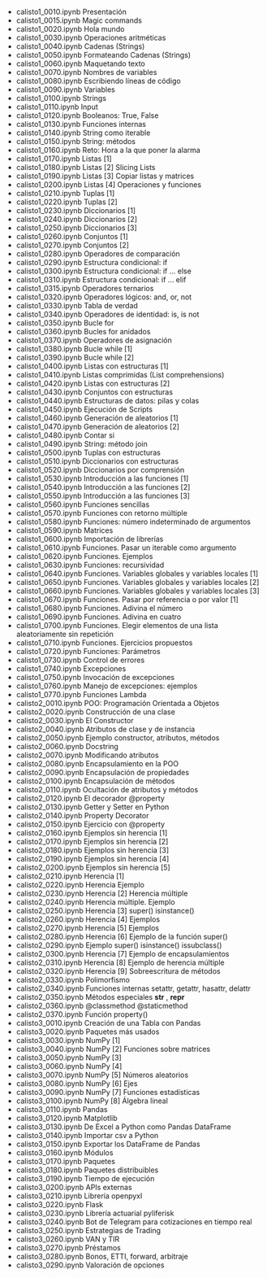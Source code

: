 * calisto1_0010.ipynb Presentación
* calisto1_0015.ipynb Magic commands
* calisto1_0020.ipynb Hola mundo
* calisto1_0030.ipynb Operaciones aritméticas
* calisto1_0040.ipynb Cadenas (Strings)
* calisto1_0050.ipynb Formateando Cadenas (Strings)
* calisto1_0060.ipynb Maquetando texto
* calisto1_0070.ipynb Nombres de variables
* calisto1_0080.ipynb Escribiendo líneas de código
* calisto1_0090.ipynb Variables
* calisto1_0100.ipynb Strings
* calisto1_0110.ipynb Input
* calisto1_0120.ipynb Booleanos: True, False
* calisto1_0130.ipynb Funciones internas
* calisto1_0140.ipynb String como iterable
* calisto1_0150.ipynb String: métodos
* calisto1_0160.ipynb Reto: Hora a la que poner la alarma
* calisto1_0170.ipynb Listas [1]
* calisto1_0180.ipynb Listas [2] Slicing Lists
* calisto1_0190.ipynb Listas [3] Copiar listas y matrices
* calisto1_0200.ipynb Listas [4] Operaciones y funciones
* calisto1_0210.ipynb Tuplas [1]
* calisto1_0220.ipynb Tuplas [2]
* calisto1_0230.ipynb Diccionarios [1]
* calisto1_0240.ipynb Diccionarios [2]
* calisto1_0250.ipynb Diccionarios [3]
* calisto1_0260.ipynb Conjuntos [1]
* calisto1_0270.ipynb Conjuntos [2]
* calisto1_0280.ipynb Operadores de comparación
* calisto1_0290.ipynb Estructura condicional: if
* calisto1_0300.ipynb Estructura condicional: if ... else
* calisto1_0310.ipynb Estructura condicional: if ... elif
* calisto1_0315.ipynb Operadores ternarios
* calisto1_0320.ipynb Operadores lógicos: and, or, not
* calisto1_0330.ipynb Tabla de verdad
* calisto1_0340.ipynb Operadores de identidad: is, is not
* calisto1_0350.ipynb Bucle for
* calisto1_0360.ipynb Bucles for anidados
* calisto1_0370.ipynb Operadores de asignación
* calisto1_0380.ipynb Bucle while [1]
* calisto1_0390.ipynb Bucle while [2]
* calisto1_0400.ipynb Listas con estructuras [1]
* calisto1_0410.ipynb Listas comprimidas (List comprehensions)
* calisto1_0420.ipynb Listas con estructuras [2]
* calisto1_0430.ipynb Conjuntos con estructuras
* calisto1_0440.ipynb Estructuras de datos: pilas y colas
* calisto1_0450.ipynb Ejecución de Scripts
* calisto1_0460.ipynb Generación de aleatorios [1]
* calisto1_0470.ipynb Generación de aleatorios [2]
* calisto1_0480.ipynb Contar si
* calisto1_0490.ipynb String: método join
* calisto1_0500.ipynb Tuplas con estructuras
* calisto1_0510.ipynb Diccionarios con estructuras
* calisto1_0520.ipynb Diccionarios por comprensión
* calisto1_0530.ipynb Introducción a las funciones [1]
* calisto1_0540.ipynb Introducción a las funciones [2]
* calisto1_0550.ipynb Introducción a las funciones [3]
* calisto1_0560.ipynb Funciones sencillas
* calisto1_0570.ipynb Funciones con retorno múltiple
* calisto1_0580.ipynb Funciones: número indeterminado de argumentos
* calisto1_0590.ipynb Matrices
* calisto1_0600.ipynb Importación de librerías
* calisto1_0610.ipynb Funciones. Pasar un iterable como argumento
* calisto1_0620.ipynb Funciones. Ejemplos
* calisto1_0630.ipynb Funciones: recursividad
* calisto1_0640.ipynb Funciones. Variables globales y variables locales [1]
* calisto1_0650.ipynb Funciones. Variables globales y variables locales [2]
* calisto1_0660.ipynb Funciones. Variables globales y variables locales [3]
* calisto1_0670.ipynb Funciones. Pasar por referencia o por valor [1]
* calisto1_0680.ipynb Funciones. Adivina el número
* calisto1_0690.ipynb Funciones. Adivina en cuatro
* calisto1_0700.ipynb Funciones. Elegir elementos de una lista aleatoriamente sin repetición
* calisto1_0710.ipynb Funciones. Ejercicios propuestos
* calisto1_0720.ipynb Funciones: Parámetros
* calisto1_0730.ipynb Control de errores
* calisto1_0740.ipynb Excepciones
* calisto1_0750.ipynb Invocación de excepciones
* calisto1_0760.ipynb Manejo de excepciones: ejemplos
* calisto1_0770.ipynb Funciones Lambda
* calisto2_0010.ipynb POO: Programación Orientada a Objetos
* calisto2_0020.ipynb Construcción de una clase
* calisto2_0030.ipynb El Constructor
* calisto2_0040.ipynb Atributos de clase y de instancia
* calisto2_0050.ipynb Ejemplo constructor, atributos, métodos
* calisto2_0060.ipynb Docstring
* calisto2_0070.ipynb Modificando atributos
* calisto2_0080.ipynb Encapsulamiento en la POO
* calisto2_0090.ipynb Encapsulación de propiedades
* calisto2_0100.ipynb Encapsulación de métodos
* calisto2_0110.ipynb Ocultación de atributos y métodos
* calisto2_0120.ipynb El decorador @property
* calisto2_0130.ipynb Getter y Setter en Python
* calisto2_0140.ipynb Property Decorator
* calisto2_0150.ipynb Ejercicio con @property
* calisto2_0160.ipynb Ejemplos sin herencia [1]
* calisto2_0170.ipynb Ejemplos sin herencia [2]
* calisto2_0180.ipynb Ejemplos sin herencia [3]
* calisto2_0190.ipynb Ejemplos sin herencia [4]
* calisto2_0200.ipynb Ejemplos sin herencia [5]
* calisto2_0210.ipynb Herencia [1]
* calisto2_0220.ipynb Herencia Ejemplo
* calisto2_0230.ipynb Herencia [2] Herencia múltiple
* calisto2_0240.ipynb Herencia múltiple. Ejemplo
* calisto2_0250.ipynb Herencia [3] super() isinstance()
* calisto2_0260.ipynb Herencia [4] Ejemplos
* calisto2_0270.ipynb Herencia [5] Ejemplos
* calisto2_0280.ipynb Herencia [6] Ejemplo de la función super()
* calisto2_0290.ipynb Ejemplo super() isinstance() issubclass()
* calisto2_0300.ipynb Herencia [7] Ejemplo de encapsulamientos
* calisto2_0310.ipynb Herencia [8] Ejemplo de herencia múltiple
* calisto2_0320.ipynb Herencia [9] Sobreescritura de métodos
* calisto2_0330.ipynb Polimorfismo
* calisto2_0340.ipynb Funciones internas setattr, getattr, hasattr, delattr
* calisto2_0350.ipynb Métodos especiales __str__ , __repr__
* calisto2_0360.ipynb @classmethod @staticmethod
* calisto2_0370.ipynb Función property()
* calisto3_0010.ipynb Creación de una Tabla con Pandas
* calisto3_0020.ipynb Paquetes más usados
* calisto3_0030.ipynb NumPy [1]
* calisto3_0040.ipynb NumPy [2] Funciones sobre matrices
* calisto3_0050.ipynb NumPy [3]
* calisto3_0060.ipynb NumPy [4]
* calisto3_0070.ipynb NumPy [5] Números aleatorios
* calisto3_0080.ipynb NumPy [6] Ejes
* calisto3_0090.ipynb NumPy [7] Funciones estadísticas
* calisto3_0100.ipynb NumPy [8] Álgebra lineal
* calisto3_0110.ipynb Pandas
* calisto3_0120.ipynb Matplotlib
* calisto3_0130.ipynb De Excel a Python como Pandas DataFrame
* calisto3_0140.ipynb Importar csv a Python
* calisto3_0150.ipynb Exportar los DataFrame de Pandas
* calisto3_0160.ipynb Módulos
* calisto3_0170.ipynb Paquetes
* calisto3_0180.ipynb Paquetes distribuibles
* calisto3_0190.ipynb Tiempo de ejecución
* calisto3_0200.ipynb APIs externas
* calisto3_0210.ipynb Librería openpyxl
* calisto3_0220.ipynb Flask
* calisto3_0230.ipynb Librería actuarial pyliferisk
* calisto3_0240.ipynb Bot de Telegram para cotizaciones en tiempo real
* calisto3_0250.ipynb Estrategias de Trading
* calisto3_0260.ipynb VAN y TIR
* calisto3_0270.ipynb Préstamos
* calisto3_0280.ipynb Bonos, ETTI, forward, arbitraje
* calisto3_0290.ipynb Valoración de opciones
